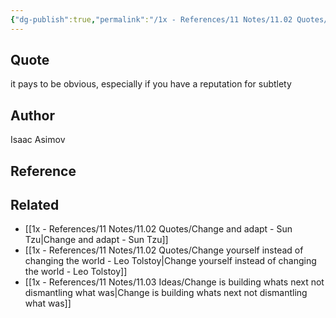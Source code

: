```yaml
---
{"dg-publish":true,"permalink":"/1x - References/11 Notes/11.02 Quotes/it pays to be obvious, especially if you have a reputation for subtlety - Isaac Asimov/","title":"it pays to be obvious, especially if you have a reputation for subtlety - Isaac Asimov","noteIcon":""}
---
```



## Quote
it pays to be obvious, especially if you have a reputation for subtlety

## Author
Isaac Asimov

## Reference


## Related
- [[1x - References/11 Notes/11.02 Quotes/Change and adapt - Sun Tzu\|Change and adapt - Sun Tzu]]
- [[1x - References/11 Notes/11.02 Quotes/Change yourself instead of changing the world - Leo Tolstoy\|Change yourself instead of changing the world - Leo Tolstoy]]
- [[1x - References/11 Notes/11.03 Ideas/Change is building whats next not dismantling what was\|Change is building whats next not dismantling what was]]